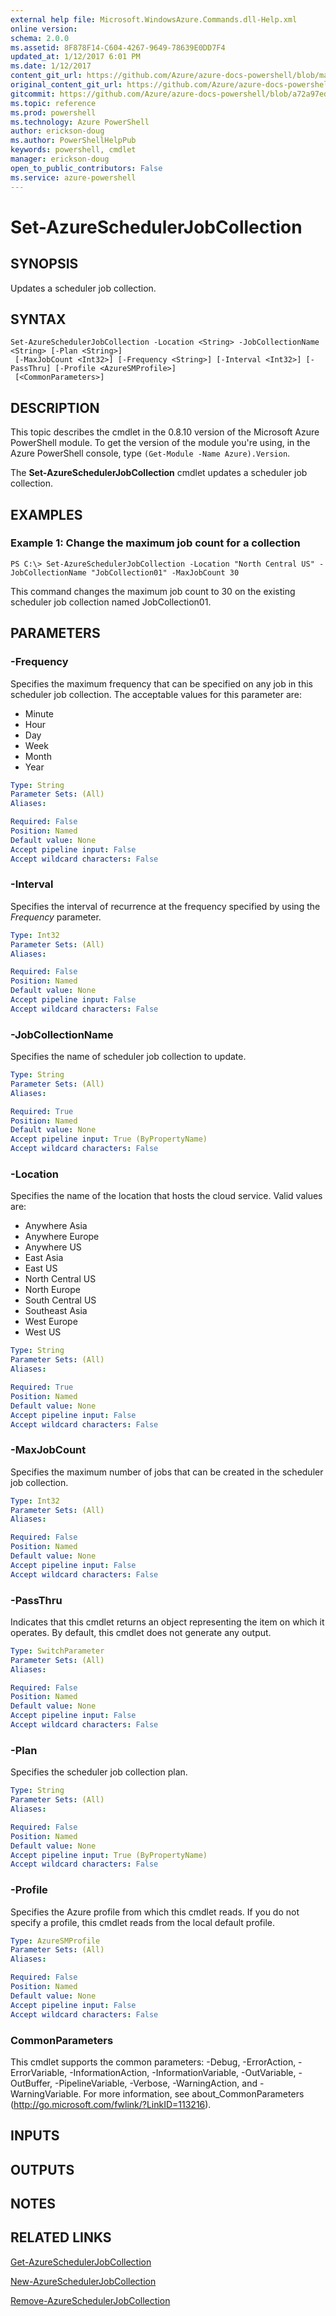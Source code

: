 ```yaml
---
external help file: Microsoft.WindowsAzure.Commands.dll-Help.xml
online version: 
schema: 2.0.0
ms.assetid: 8F878F14-C604-4267-9649-78639E0DD7F4
updated_at: 1/12/2017 6:01 PM
ms.date: 1/12/2017
content_git_url: https://github.com/Azure/azure-docs-powershell/blob/master/azureps-cmdlets-docs/ServiceManagement/Azure.Compute/v3.0.0/Set-AzureSchedulerJobCollection.md
original_content_git_url: https://github.com/Azure/azure-docs-powershell/blob/master/azureps-cmdlets-docs/ServiceManagement/Azure.Compute/v3.0.0/Set-AzureSchedulerJobCollection.md
gitcommit: https://github.com/Azure/azure-docs-powershell/blob/a72a97ed452f82624cbe43d1ad240418d55beae2/azureps-cmdlets-docs/ServiceManagement/Azure.Compute/v3.0.0/Set-AzureSchedulerJobCollection.md
ms.topic: reference
ms.prod: powershell
ms.technology: Azure PowerShell
author: erickson-doug
ms.author: PowerShellHelpPub
keywords: powershell, cmdlet
manager: erickson-doug
open_to_public_contributors: False
ms.service: azure-powershell
---
```


# Set-AzureSchedulerJobCollection

## SYNOPSIS
Updates a scheduler job collection.

## SYNTAX

```
Set-AzureSchedulerJobCollection -Location <String> -JobCollectionName <String> [-Plan <String>]
 [-MaxJobCount <Int32>] [-Frequency <String>] [-Interval <Int32>] [-PassThru] [-Profile <AzureSMProfile>]
 [<CommonParameters>]
```

## DESCRIPTION
This topic describes the cmdlet in the 0.8.10 version of the Microsoft Azure PowerShell module.
To get the version of the module you're using, in the Azure PowerShell console, type `(Get-Module -Name Azure).Version`.

The **Set-AzureSchedulerJobCollection** cmdlet updates a scheduler job collection.

## EXAMPLES

### Example 1: Change the maximum job count for a collection
```
PS C:\> Set-AzureSchedulerJobCollection -Location "North Central US" -JobCollectionName "JobCollection01" -MaxJobCount 30
```

This command changes the maximum job count to 30 on the existing scheduler job collection named JobCollection01.

## PARAMETERS

### -Frequency
Specifies the maximum frequency that can be specified on any job in this scheduler job collection.
The acceptable values for this parameter are:

- Minute
- Hour
- Day
- Week
- Month
- Year

```yaml
Type: String
Parameter Sets: (All)
Aliases: 

Required: False
Position: Named
Default value: None
Accept pipeline input: False
Accept wildcard characters: False
```

### -Interval
Specifies the interval of recurrence at the frequency specified by using the *Frequency* parameter.

```yaml
Type: Int32
Parameter Sets: (All)
Aliases: 

Required: False
Position: Named
Default value: None
Accept pipeline input: False
Accept wildcard characters: False
```

### -JobCollectionName
Specifies the name of scheduler job collection to update.

```yaml
Type: String
Parameter Sets: (All)
Aliases: 

Required: True
Position: Named
Default value: None
Accept pipeline input: True (ByPropertyName)
Accept wildcard characters: False
```

### -Location
Specifies the name of the location that hosts the cloud service.
Valid values are: 

- Anywhere Asia
- Anywhere Europe
- Anywhere US
- East Asia
- East US
- North Central US
- North Europe
- South Central US
- Southeast Asia
- West Europe
- West US

```yaml
Type: String
Parameter Sets: (All)
Aliases: 

Required: True
Position: Named
Default value: None
Accept pipeline input: False
Accept wildcard characters: False
```

### -MaxJobCount
Specifies the maximum number of jobs that can be created in the scheduler job collection.

```yaml
Type: Int32
Parameter Sets: (All)
Aliases: 

Required: False
Position: Named
Default value: None
Accept pipeline input: False
Accept wildcard characters: False
```

### -PassThru
Indicates that this cmdlet returns an object representing the item on which it operates.
By default, this cmdlet does not generate any output.

```yaml
Type: SwitchParameter
Parameter Sets: (All)
Aliases: 

Required: False
Position: Named
Default value: None
Accept pipeline input: False
Accept wildcard characters: False
```

### -Plan
Specifies the scheduler job collection plan.

```yaml
Type: String
Parameter Sets: (All)
Aliases: 

Required: False
Position: Named
Default value: None
Accept pipeline input: True (ByPropertyName)
Accept wildcard characters: False
```

### -Profile
Specifies the Azure profile from which this cmdlet reads.
If you do not specify a profile, this cmdlet reads from the local default profile.

```yaml
Type: AzureSMProfile
Parameter Sets: (All)
Aliases: 

Required: False
Position: Named
Default value: None
Accept pipeline input: False
Accept wildcard characters: False
```

### CommonParameters
This cmdlet supports the common parameters: -Debug, -ErrorAction, -ErrorVariable, -InformationAction, -InformationVariable, -OutVariable, -OutBuffer, -PipelineVariable, -Verbose, -WarningAction, and -WarningVariable. For more information, see about_CommonParameters (http://go.microsoft.com/fwlink/?LinkID=113216).

## INPUTS

## OUTPUTS

## NOTES

## RELATED LINKS

[Get-AzureSchedulerJobCollection](xref:ServiceManagement/Azure.Compute/v3.0.0/Get-AzureSchedulerJobCollection.md)

[New-AzureSchedulerJobCollection](xref:ServiceManagement/Azure.Compute/v3.0.0/New-AzureSchedulerJobCollection.md)

[Remove-AzureSchedulerJobCollection](xref:ServiceManagement/Azure.Compute/v3.0.0/Remove-AzureSchedulerJobCollection.md)


